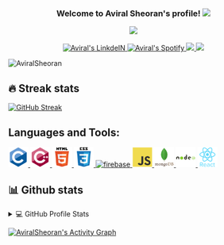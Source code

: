 <h3 align="center">
  Welcome to Aviral Sheoran's profile!
  <img src="https://media.giphy.com/media/hvRJCLFzcasrR4ia7z/giphy.gif" width="28">
</h3>

<p align="center">
  <img src="https://readme-typing-svg.herokuapp.com?color=9502F7&size=28&lines=Aspiring+Full+Stack+Developer;Self-taught+Programmer;Always+learning+new+things">
</p>

<p align="center">
<a href="https://www.linkedin.com/in/aviral-sheoran-8488b41b8/">
  <img alt="Aviral's LinkdeIN" width="35px" src="https://image.flaticon.com/icons/svg/2111/2111465.svg" />
</a>
<a href="https://open.spotify.com/user/stczea8rpcwhmarvv8tmj946k">
  <img alt="Aviral's Spotify" width="35px" src="https://image.flaticon.com/icons/svg/2111/2111627.svg" />
</a>
  <a href="https://leetcode.com/aviralsheoran/">
  <img src="https://cdn.icon-icons.com/icons2/2389/PNG/512/leetcode_logo_icon_145113.png" height="40" />
</a>
  <a href="https://codeforces.com/profile/AviralSheoran">
  <img src="https://cdn.icon-icons.com/icons2/2622/PNG/128/brand_codeforces_icon_157995.png" height="40" />
</a>
</p>

<p align="left"> <img src="https://komarev.com/ghpvc/?username=AviralSheoran" alt="AviralSheoran" /> </p>


## 🔥 Streak stats
[![GitHub Streak](http://github-readme-streak-stats.herokuapp.com?user=AviralSheoran&theme=cobalt)](https://git.io/streak-stats)


## Languages and Tools:<br/>
<p align="left">
  <a href="https://www.cprogramming.com/" target="_blank"> <img src="https://raw.githubusercontent.com/devicons/devicon/master/icons/c/c-original.svg" alt="c" width="40" height="40"/> </a> 
  <a href="https://www.w3schools.com/cpp/" target="_blank"> <img src="https://raw.githubusercontent.com/devicons/devicon/master/icons/cplusplus/cplusplus-original.svg" alt="cplusplus" width="40" height="40"/> </a> 
  <a href="https://www.w3.org/html/" target="_blank"> <img src="https://raw.githubusercontent.com/devicons/devicon/master/icons/html5/html5-original-wordmark.svg" alt="html5" width="40" height="40"/> </a>
  <a href="https://www.w3schools.com/css/" target="_blank"> <img src="https://raw.githubusercontent.com/devicons/devicon/master/icons/css3/css3-original-wordmark.svg" alt="css3" width="40" height="40"/> </a> 
  <a href="https://firebase.google.com/" target="_blank"> <img src="https://www.vectorlogo.zone/logos/firebase/firebase-icon.svg" alt="firebase" width="40" height="40"/> </a>  
  <a href="https://developer.mozilla.org/en-US/docs/Web/JavaScript" target="_blank"> <img src="https://raw.githubusercontent.com/devicons/devicon/master/icons/javascript/javascript-original.svg" alt="javascript" width="40" height="40"/> </a> 
  <a href="https://www.mongodb.com/" target="_blank"> <img src="https://raw.githubusercontent.com/devicons/devicon/master/icons/mongodb/mongodb-original-wordmark.svg" alt="mongodb" width="40" height="40"/> </a> 
  <a href="https://nodejs.org" target="_blank"> <img src="https://raw.githubusercontent.com/devicons/devicon/master/icons/nodejs/nodejs-original-wordmark.svg" alt="nodejs" width="40" height="40"/> </a> 
  <a href="https://reactjs.org/" target="_blank"> <img src="https://raw.githubusercontent.com/devicons/devicon/master/icons/react/react-original-wordmark.svg" alt="react" width="40" height="40"/> </a> 
</p>

## 📊 Github stats
<details> 
  <summary>💻 GitHub Profile Stats</summary>
  <br/>
    <a href="https://github.com/anuraghazra/github-readme-stats"><img alt="AviralSheoran's Github Stats" src="https://denvercoder1-github-readme-stats.vercel.app/api/?username=AviralSheoran&show_icons=true&count_private=true&theme=react&hide_border=true&bg_color=1F222E&title_color=F85D7F&icon_color=F8D866" height="192px"/></a>
  <a href="https://github.com/anuraghazra/github-readme-stats"><img alt="DenverCoder1's Top Languages" src="https://github-readme-stats.vercel.app/api/top-langs/?username=AviralSheoran&langs_count=8&layout=compact&theme=react&hide_border=true&bg_color=1F222E&title_color=F85D7F&icon_color=F8D866" height="192px"/></a>
  <br/>
  <b>Note:</b> Top languages is only a metric of the languages my public code consists of and doesn't reflect experience or skill level.
</details>


<a href="https://github.com/ashutosh00710/github-readme-activity-graph"><img alt="AviralSheoran's Activity Graph" src="https://activity-graph.herokuapp.com/graph?username=AviralSheoran&bg_color=1F222E&color=F8D866&line=F85D7F&point=FFFFFF&hide_border=true" /></a>


<br/>
